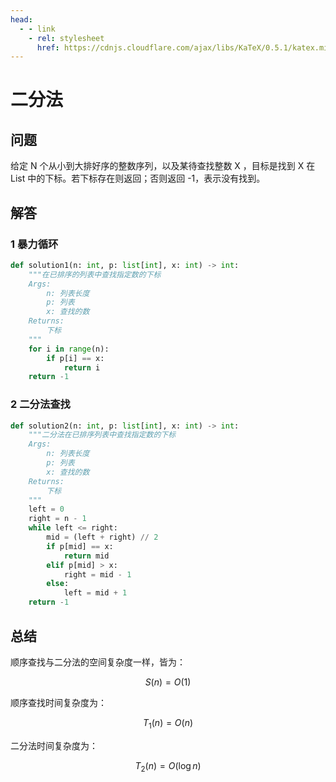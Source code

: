 ```yaml
---
head:
  - - link
    - rel: stylesheet
      href: https://cdnjs.cloudflare.com/ajax/libs/KaTeX/0.5.1/katex.min.css
---
```


# 二分法

## 问题

给定 N 个从小到大排好序的整数序列，以及某待查找整数 X ，目标是找到 X 在 List 中的下标。若下标存在则返回；否则返回 -1，表示没有找到。

## 解答

### 1 暴力循环

```python
def solution1(n: int, p: list[int], x: int) -> int:
    """在已排序的列表中查找指定数的下标
    Args:
        n: 列表长度
        p: 列表
        x: 查找的数
    Returns:
        下标
    """
    for i in range(n):
        if p[i] == x:
            return i
    return -1
```

### 2 二分法查找

```python
def solution2(n: int, p: list[int], x: int) -> int:
    """二分法在已排序列表中查找指定数的下标
    Args:
        n: 列表长度
        p: 列表
        x: 查找的数
    Returns:
        下标
    """
    left = 0
    right = n - 1
    while left <= right:
        mid = (left + right) // 2
        if p[mid] == x:
            return mid
        elif p[mid] > x:
            right = mid - 1
        else:
            left = mid + 1
    return -1
```

## 总结

顺序查找与二分法的空间复杂度一样，皆为：

$$
S(n) = O(1)
$$

顺序查找时间复杂度为：

$$
T_1(n) = O(n)
$$

二分法时间复杂度为：

$$
T_2(n) = O(\log{n})
$$